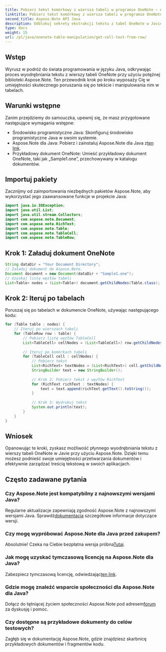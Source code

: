 ```yaml
---
title: Pobierz tekst komórkowy z wiersza tabeli w programie OneNote — Aspose.Note
linktitle: Pobierz tekst komórkowy z wiersza tabeli w programie OneNote — Aspose.Note
second_title: Aspose.Note API Java
description: Odblokuj sekrety ekstrakcji tekstu z tabel OneNote w Javie za pomocą Aspose.Note. Postępuj zgodnie z naszym przewodnikiem krok po kroku, aby udoskonalić swoje umiejętności przetwarzania dokumentów.
type: docs
weight: 15
url: /pl/java/onenote-table-manipulation/get-cell-text-from-row/
---
```

## Wstęp
Wyrusz w podróż do świata programowania w języku Java, odkrywając proces wyodrębniania tekstu z wierszy tabeli OneNote przy użyciu potężnej biblioteki Aspose.Note. Ten przewodnik krok po kroku wyposaży Cię w umiejętności skutecznego poruszania się po tekście i manipulowania nim w tabelach.
## Warunki wstępne
Zanim przejdziemy do samouczka, upewnij się, że masz przygotowane następujące wymagania wstępne:
- Środowisko programistyczne Java: Skonfiguruj środowisko programistyczne Java w swoim systemie.
-  Aspose.Note dla Java: Pobierz i zainstaluj Aspose.Note dla Java z[ten link](https://releases.aspose.com/note/java/).
- Przykładowy dokument OneNote: Umieść przykładowy dokument OneNote, taki jak „Sample1.one”, przechowywany w katalogu dokumentów.
## Importuj pakiety
Zacznijmy od zaimportowania niezbędnych pakietów Aspose.Note, aby wykorzystać jego zaawansowane funkcje w projekcie Java:
```java
import java.io.IOException;
import java.util.List;
import java.util.stream.Collectors;
import com.aspose.note.Document;
import com.aspose.note.RichText;
import com.aspose.note.Table;
import com.aspose.note.TableCell;
import com.aspose.note.TableRow;
```
## Krok 1: Załaduj dokument OneNote
```java
String dataDir = "Your Document Directory";
// Załaduj dokument do Aspose.Note.
Document document = new Document(dataDir + "Sample1.one");
// Uzyskaj listę węzłów tabeli
List<Table> nodes = (List<Table>) document.getChildNodes(Table.class);
```
## Krok 2: Iteruj po tabelach
Poruszaj się po tabelach w dokumencie OneNote, używając następującego kodu:
```java
for (Table table : nodes) {
    // Iteruj po wierszach tabeli
    for (TableRow row : table) {
        // Pobierz listę węzłów TableCell
        List<TableCell> cellNodes = (List<TableCell>) row.getChildNodes(TableCell.class);
        
        // Iteruj po komórkach tabeli
        for (TableCell cell : cellNodes) {
            // Pobierz tekst
            List<RichText> textNodes = (List<RichText>) cell.getChildNodes(RichText.class);
            StringBuilder text = new StringBuilder();
            
            // Krok 2: Pobierz tekst z węzłów RichText
            for (RichText richText : textNodes) {
                text = text.append(richText.getText().toString());
            }
            
            // Krok 3: Wydrukuj tekst
            System.out.println(text);
        }
    }
}
```
## Wniosek
Opanowując te kroki, zyskasz możliwość płynnego wyodrębniania tekstu z wierszy tabeli OneNote w Javie przy użyciu Aspose.Note. Dzięki temu możesz podnieść swoje umiejętności przetwarzania dokumentów i efektywnie zarządzać treścią tekstową w swoich aplikacjach.
## Często zadawane pytania
### Czy Aspose.Note jest kompatybilny z najnowszymi wersjami Java?
 Regularne aktualizacje zapewniają zgodność Aspose.Note z najnowszymi wersjami Java. Sprawdź[dokumentacja](https://reference.aspose.com/note/java/) szczegółowe informacje dotyczące wersji.
### Czy mogę wypróbować Aspose.Note dla Java przed zakupem?
Absolutnie! Czeka na Ciebie bezpłatna wersja próbna[Tutaj](https://releases.aspose.com/).
### Jak mogę uzyskać tymczasową licencję na Aspose.Note dla Java?
 Zabezpiecz tymczasową licencję, odwiedzając[ten link](https://purchase.aspose.com/temporary-license/).
### Gdzie mogę znaleźć wsparcie społeczności dla Aspose.Note dla Java?
 Dołącz do tętniącej życiem społeczności Aspose.Note pod adresem[forum](https://forum.aspose.com/c/note/28) za dyskusję i pomoc.
### Czy dostępne są przykładowe dokumenty do celów testowych?
Zagłęb się w dokumentację Aspose.Note, gdzie znajdziesz skarbnicę przykładowych dokumentów i fragmentów kodu.